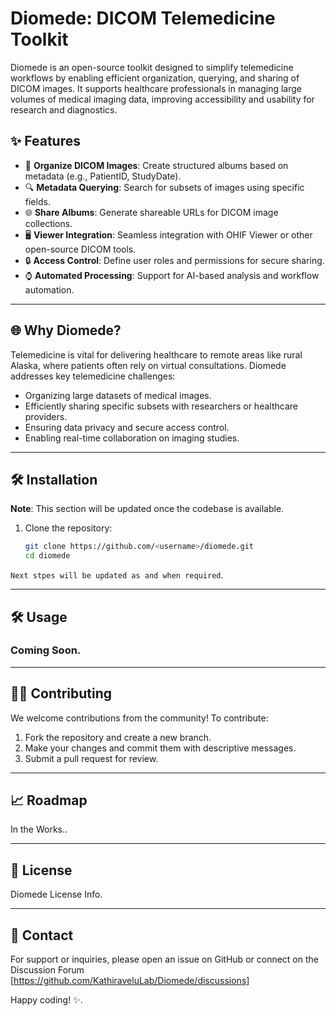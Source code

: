 #  Diomede: DICOM Telemedicine Toolkit

Diomede is an open-source toolkit designed to simplify telemedicine workflows by enabling efficient organization, querying, and sharing of DICOM images. It supports healthcare professionals in managing large volumes of medical imaging data, improving accessibility and usability for research and diagnostics.

## ✨ Features

- 🚀 **Organize DICOM Images**: Create structured albums based on metadata (e.g., PatientID, StudyDate).
- 🔍 **Metadata Querying**: Search for subsets of images using specific fields.
- 🌐 **Share Albums**: Generate shareable URLs for DICOM image collections.
- 🖥️ **Viewer Integration**: Seamless integration with OHIF Viewer or other open-source DICOM tools.
- 🔒 **Access Control**: Define user roles and permissions for secure sharing.
- ⌚ **Automated Processing**: Support for AI-based analysis and workflow automation.

---

## 🌐 Why Diomede?

Telemedicine is vital for delivering healthcare to remote areas like rural Alaska, where patients often rely on virtual consultations. Diomede addresses key telemedicine challenges:

- Organizing large datasets of medical images.
- Efficiently sharing specific subsets with researchers or healthcare providers.
- Ensuring data privacy and secure access control.
- Enabling real-time collaboration on imaging studies.

---

## 🛠️ Installation

**Note**: This section will be updated once the codebase is available.

1. Clone the repository:
   ```bash
   git clone https://github.com/<username>/diomede.git
   cd diomede
   ```
  `Next stpes will be updated as and when required`.

---

## 🛠️ Usage

###  Coming Soon.



---

## 👨‍🎓 Contributing

We welcome contributions from the community! To contribute:

1. Fork the repository and create a new branch.
2. Make your changes and commit them with descriptive messages.
3. Submit a pull request for review.

---

## 📈 Roadmap

In the Works..

---

## 📢 License

Diomede License Info.

---

## 📢 Contact

For support or inquiries, please open an issue on GitHub or connect on the Discussion Forum [https://github.com/KathiraveluLab/Diomede/discussions]

Happy coding! ✨.
